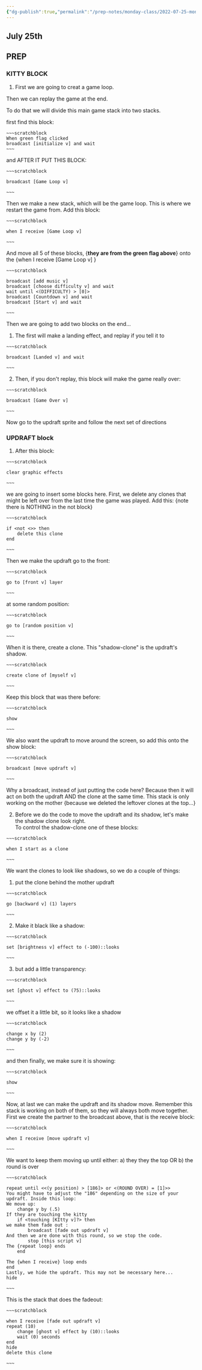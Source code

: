 ```yaml
---
{"dg-publish":true,"permalink":"/prep-notes/monday-class/2022-07-25-monday-class-instructions/","dgHomeLink":true,"dgPassFrontmatter":false}
---
```




## July 25th

## PREP

### KITTY BLOCK


1. First we are going to creat a game loop. 

Then we can replay the game at the end. 

To do that we will divide this main game stack into two stacks. 

first find this block:

```ad-scratch
~~~scratchblock
When green flag clicked
broadcast [initialize v] and wait
~~~
```


and AFTER IT PUT THIS BLOCK:
```ad-scratch
~~~scratchblock

broadcast [Game Loop v]

~~~
```



Then we make a new stack, which will be the game loop. 
This is where we restart the game from. 
Add this block:
```ad-scratch
~~~scratchblock

when I receive [Game Loop v]

~~~
```


And move all 5 of these blocks, 
{**they are from the green flag above**} 
onto the  {when I receive \[Game Loop v\] } 
```ad-scratch
~~~scratchblock

broadcast [add music v]
broadcast [choose difficulty v] and wait
wait until <(DIFFICULTY) > [0]>
broadcast [Countdown v] and wait
broadcast [Start v] and wait

~~~
```


Then we are going to add two blocks on the end...
1. The first will make a landing effect, and replay if you tell it to
```ad-scratch
~~~scratchblock

broadcast [Landed v] and wait

~~~
```


2. Then, if you don't replay,
this block will make the game really over:
```ad-scratch
~~~scratchblock

broadcast [Game Over v]

~~~
```




Now go to the updraft sprite and follow the next set of directions


### UPDRAFT block



1. After this block:
```ad-scratch
~~~scratchblock

clear graphic effects

~~~
```


we are going to insert some blocks here. 
First, we delete any clones that might be left over 
from the last time the game was played. 
Add this: {note there is NOTHING in the not block}

```ad-scratch
~~~scratchblock

if <not <>> then
    delete this clone
end

~~~
```

Then we make the updraft go to the front:
```ad-scratch
~~~scratchblock

go to [front v] layer

~~~
```

at some random position: 
```ad-scratch
~~~scratchblock

go to [random position v]

~~~
```

When it is there, create a clone. This "shadow-clone" is the updraft's shadow.
```ad-scratch
~~~scratchblock

create clone of [myself v]

~~~
```

Keep this block that was there before:
```ad-scratch
~~~scratchblock

show

~~~
```

We also want the updraft to move around the screen, 
so add this onto the show block:
```ad-scratch
~~~scratchblock

broadcast [move updraft v] 

~~~
```


Why a broadcast, instead of just putting the code here?
Because then it will act on both 
the updraft AND the clone at the same time. 
This stack is only working on the mother 
{because we deleted the leftover clones at the top...}


2. Before we do the code to move the updraft and its shadow,
let's make the shadow clone look right.  
To control the shadow-clone one of these blocks: 
```ad-scratch
~~~scratchblock

when I start as a clone

~~~
```

We want the clones to look like shadows, so we do a couple of things:
1. put the clone behind the mother updraft
```ad-scratch
~~~scratchblock

go [backward v] (1) layers

~~~
```

2. Make it black like a shadow:
```ad-scratch
~~~scratchblock

set [brightness v] effect to (-100)::looks

~~~
```

3. but add a little transparency:
```ad-scratch
~~~scratchblock

set [ghost v] effect to (75)::looks

~~~
```

we offset it a little bit, so it looks like a shadow
```ad-scratch
~~~scratchblock

change x by (2)
change y by (-2)

~~~
```

and then finally, we make sure it is showing:
```ad-scratch
~~~scratchblock

show

~~~
```



Now, at last we can make the updraft and its shadow move. 
Remember this stack is working on both of them, 
so they will always both move together.
First we create the partner to the broadcast above, that is the receive block:
```ad-scratch
~~~scratchblock

when I receive [move updraft v]

~~~
```

We want to keep them moving up until either:
a) they they the top OR
b) the round is over
```ad-scratch
~~~scratchblock

repeat until <<(y position) > [186]> or <(ROUND OVER) = [1]>>
You might have to adjust the "186" depending on the size of your updraft. Inside this loop:
We move up:
    change y by (.5)
If they are touching the kitty
    if <touching [KItty v]?> then
we make them fade out :
        broadcast [fade out updraft v]
And then we are done with this round, so we stop the code.
        stop [this script v]
The {repeat loop} ends
    end

The {when I receive} loop ends
end
Lastly, we hide the updraft. This may not be necessary here...
hide

~~~
```



This is the stack that does the fadeout:
```ad-scratch
~~~scratchblock

when I receive [fade out updraft v]
repeat (10)
    change [ghost v] effect by (10)::looks
    wait (0) seconds
end
hide
delete this clone

~~~
```





